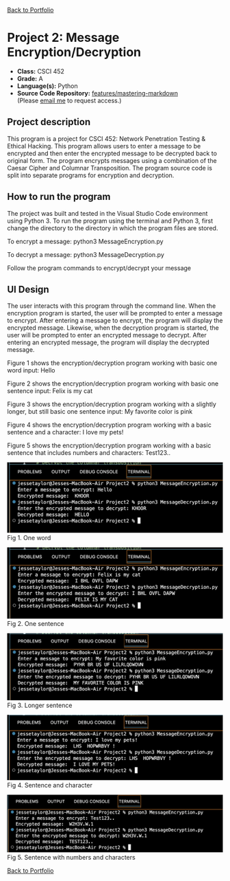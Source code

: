 [Back to Portfolio](./)

Project 2: Message Encryption/Decryption
===============

-   **Class:** CSCI 452
-   **Grade:** A
-   **Language(s):** Python
-   **Source Code Repository:** [features/mastering-markdown](https://github.com/JessicaTaylor7/Encryption-Decryption)  
    (Please [email me](mailto:jessetaylor_98@yahoo.com?subject=GitHub%20Access) to request access.)

## Project description

This program is a project for CSCI 452: Network Penetration Testing & Ethical Hacking. This program allows users to enter a message to be encrypted and then enter the encrypted message to be decrypted back to original form. The program encrypts messages using a combination of the Caesar Cipher and Columnar Transposition. The program source code is split into separate programs for encryption and decryption. 

## How to run the program

The project was built and tested in the Visual Studio Code environment using Python 3. To run the program using the terminal and Python 3, first change the directory to the directory in which the program files are stored. 

To encrypt a message: python3 MessageEncryption.py

To decrypt a message: python3 MessageDecryption.py

Follow the program commands to encrypt/decrypt your message


## UI Design

The user interacts with this program through the command line. When the encryption program is started, the user will be prompted to enter a message to encrypt. After entering a message to encrypt, the program will display the encrypted message. Likewise, when the decryption program is started, the user will be prompted to enter an encrypted message to decrypt. After entering an encrypted message, the program will display the decrypted message. 

Figure 1 shows the encryption/decryption program working with basic one word input: Hello

Figure 2 shows the encryption/decryption program working with basic one sentence input: Felix is my cat

Figure 3 shows the encryption/decryption program working with a slightly longer, but still basic one sentence input: My favorite color is pink

Figure 4 shows the encryption/decryption program working with a basic sentence and a character: I love my pets!

Figure 5 shows the encryption/decryption program working with a basic sentence that includes numbers and characters: Test123.. 

![screenshot](images/Project2/OneWord.png)
Fig 1. One word

![screenshot](images/Project2/BasicSentenceToo.png)  
Fig 2. One sentence

![screenshot](images/Project2/BasicSentence.png)  
Fig 3. Longer sentence

![screenshot](images/Project2/Character.png)  
Fig 4. Sentence and character

![screenshot](images/Project2/Numbers.png)  
Fig 5. Sentence with numbers and characters


[Back to Portfolio](./)
